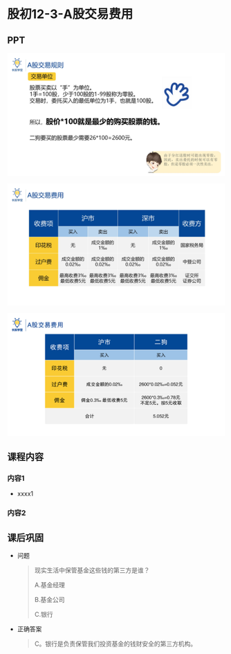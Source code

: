 # 股初12-3-A股交易费用

## PPT

![课程ppt](assets/12-3-1.jpeg)

![课程ppt](assets/12-3-2.jpeg)

![课程ppt](assets/12-3-3.jpeg)

## 课程内容

### 内容1

- xxxx1

  > 

### 内容2

## 课后巩固

- 问题

  > 现实生活中保管基金这些钱的第三方是谁？
  >
  > A.基金经理
  >
  > B.基金公司
  >
  > C.银行

- 正确答案

  > C。银行是负责保管我们投资基金的钱财安全的第三方机构。